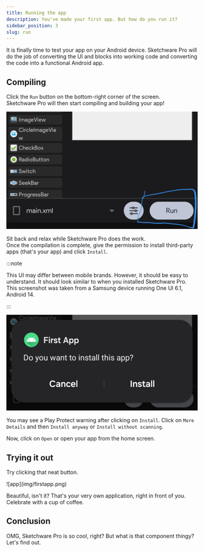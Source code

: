 ```yaml
---
title: Running the app
description: You've made your first app. But how do you run it?
sidebar_position: 3
slug: run
---
```


It is finally time to test your app on your Android device. Sketchware Pro will do the job of converting the UI and blocks into working code and converting the code into a functional Android app.

## Compiling
Click the `Run` button on the bottom-right corner of the screen.  
Sketchware Pro will then start compiling and building your app!

![Run](img/run.png)

Sit back and relax while Sketchware Pro does the work.  
Once the compilation is complete, give the permission to install third-party apps (that's your app) and click `Install`.

:::note

This UI may differ between mobile brands. However, it should be easy to understand. It should look similar to when you installed Sketchware Pro. This screenshot was taken from a Samsung device running One UI 6.1, Android 14.

:::

![install](img/install.png)

You may see a Play Protect warning after clicking on `Install`. Click on `More Details` and then `Install anyway` or `Install without scanning`.

Now, click on `Open` or open your app from the home screen.

## Trying it out

Try clicking that neat button.  
<div class="screenshot">
![app](img/firstapp.png)
</div>

Beautiful, isn't it? That's your very own application, right in front of you. Celebrate with a cup of coffee.

## Conclusion
OMG, Sketchware Pro is so cool, right? But what is that component thingy? Let's find out.
